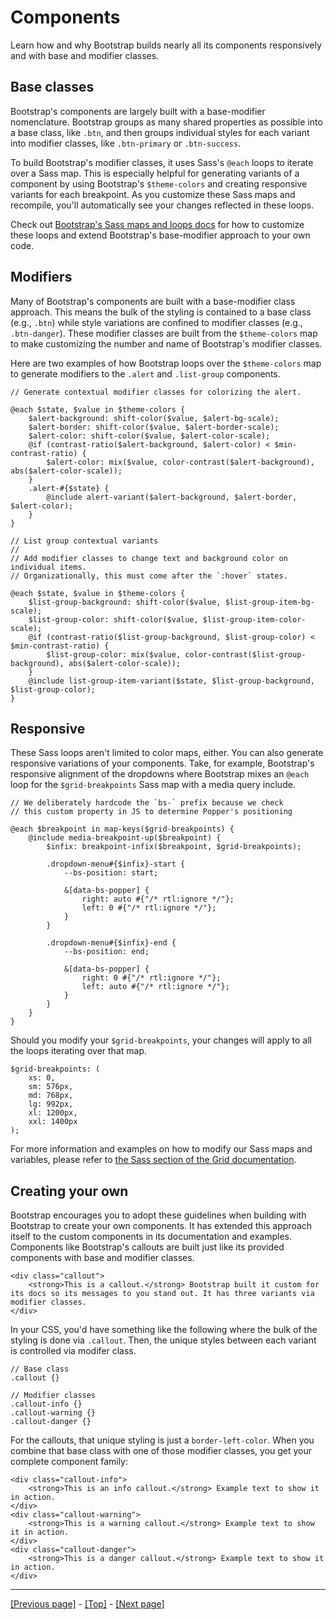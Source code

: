 # Components

Learn how and why Bootstrap builds nearly all its components responsively and with base and modifier classes.

## Base classes

Bootstrap's components are largely built with a base-modifier nomenclature. Bootstrap groups as many shared properties as possible into a base class, like `.btn`, and then groups individual styles for each variant into modifier classes, like `.btn-primary` or `.btn-success`.

To build Bootstrap's modifier classes, it uses Sass's `@each` loops to iterate over a Sass map. This is especially helpful for generating variants of a component by using Bootstrap's `$theme-colors` and creating responsive variants for each breakpoint. As you customize these Sass maps and recompile, you'll automatically see your changes reflected in these loops.

Check out [Bootstrap's Sass maps and loops docs](https://github.com/AndrewSRea/My_Learning_Port/tree/main/Bootstrap/Customize/Sass#maps-and-loops) for how to customize these loops and extend Bootstrap's base-modifier approach to your own code.

## Modifiers

Many of Bootstrap's components are built with a base-modifier class approach. This means the bulk of the styling is contained to a base class (e.g., `.btn`) while style variations are confined to modifier classes (e.g., `.btn-danger`). These modifier classes are built from the `$theme-colors` map to make customizing the number and name of Bootstrap's modifier classes.

Here are two examples of how Bootstrap loops over the `$theme-colors` map to generate modifiers to the `.alert` and `.list-group` components.
```
// Generate contextual modifier classes for colorizing the alert.

@each $state, $value in $theme-colors {
    $alert-background: shift-color($value, $alert-bg-scale);
    $alert-border: shift-color($value, $alert-border-scale);
    $alert-color: shift-color($value, $alert-color-scale);
    @if (contrast-ratio($alert-background, $alert-color) < $min-contrast-ratio) {
        $alert-color: mix($value, color-contrast($alert-background), abs($alert-color-scale));
    }
    .alert-#{$state} {
        @include alert-variant($alert-background, $alert-border, $alert-color);
    }
}
```
```
// List group contextual variants
//
// Add modifier classes to change text and background color on individual items.
// Organizationally, this must come after the `:hover` states.

@each $state, $value in $theme-colors {
    $list-group-background: shift-color($value, $list-group-item-bg-scale);
    $list-group-color: shift-color($value, $list-group-item-color-scale);
    @if (contrast-ratio($list-group-background, $list-group-color) < $min-contrast-ratio) {
        $list-group-color: mix($value, color-contrast($list-group-background), abs($alert-color-scale));
    }
    @include list-group-item-variant($state, $list-group-background, $list-group-color);
}
```

## Responsive

These Sass loops aren't limited to color maps, either. You can also generate responsive variations of your components. Take, for example, Bootstrap's responsive alignment of the dropdowns where Bootstrap mixes an `@each` loop for the `$grid-breakpoints` Sass map with a media query include.
```
// We deliberately hardcode the `bs-` prefix because we check
// this custom property in JS to determine Popper's positioning

@each $breakpoint in map-keys($grid-breakpoints) {
    @include media-breakpoint-up($breakpoint) {
        $infix: breakpoint-infix($breakpoint, $grid-breakpoints);

        .dropdown-menu#{$infix}-start {
            --bs-position: start;

            &[data-bs-popper] {
                right: auto #{"/* rtl:ignore */"};
                left: 0 #{"/* rtl:ignore */"};
            }
        }

        .dropdown-menu#{$infix}-end {
            --bs-position: end;

            &[data-bs-popper] {
                right: 0 #{"/* rtl:ignore */"};
                left: auto #{"/* rtl:ignore */"};
            }
        }
    }
}
```
Should you modify your `$grid-breakpoints`, your changes will apply to all the loops iterating over that map.
```
$grid-breakpoints: (
    xs: 0,
    sm: 576px,
    md: 768px,
    lg: 992px,
    xl: 1200px,
    xxl: 1400px
);
```
For more information and examples on how to modify our Sass maps and variables, please refer to [the Sass section of the Grid documentation](https://github.com/AndrewSRea/My_Learning_Port/tree/main/Bootstrap/Layout/Grid#sass).

## Creating your own

Bootstrap encourages you to adopt these guidelines when building with Bootstrap to create your own components. It has extended this approach itself to the custom components in its documentation and examples. Components like Bootstrap's callouts are built just like its provided components with base and modifier classes.
```
<div class="callout">
    <strong>This is a callout.</strong> Bootstrap built it custom for its docs so its messages to you stand out. It has three variants via modifier classes.
</div>
```
In your CSS, you'd have something like the following where the bulk of the styling is done via `.callout`. Then, the unique styles between each variant is controlled via modifer class.
```
// Base class
.callout {}

// Modifier classes
.callout-info {}
.callout-warning {}
.callout-danger {}
```
For the callouts, that unique styling is just a `border-left-color`. When you combine that base class with one of those modifier classes, you get your complete component family:
```
<div class="callout-info">
    <strong>This is an info callout.</strong> Example text to show it in action.
</div>
<div class="callout-warning">
    <strong>This is a warning callout.</strong> Example text to show it in action.
</div>
<div class="callout-danger">
    <strong>This is a danger callout.</strong> Example text to show it in action.
</div>
```

<hr>

[[Previous page]](https://github.com/AndrewSRea/My_Learning_Port/tree/main/Bootstrap/Customize/Colors#color) - [[Top]](https://github.com/AndrewSRea/My_Learning_Port/tree/main/Bootstrap/Customize/Components#components) - [[Next page]](https://github.com/AndrewSRea/My_Learning_Port/tree/main/Bootstrap/Customize/CSS_Variables#css-variables)